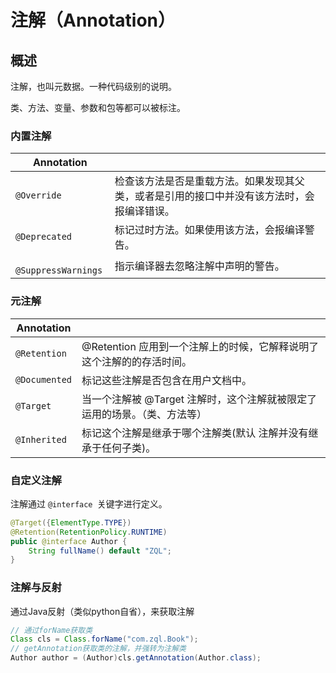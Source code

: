 # 注解（Annotation）

## 概述

注解，也叫元数据。一种代码级别的说明。

类、方法、变量、参数和包等都可以被标注。

### 内置注解

| Annotation         |                                                              |
| ------------------ | ------------------------------------------------------------ |
| `@Override`				 | 检查该方法是否是重载方法。如果发现其父类，或者是引用的接口中并没有该方法时，会报编译错误。 |
| `@Deprecated`      | 标记过时方法。如果使用该方法，会报编译警告。                 |
|` @SuppressWarnings` | 指示编译器去忽略注解中声明的警告。                         |

### 元注解

| Annotation    |                                                              |
| ------------- | ------------------------------------------------------------ |
| `@Retention`  | @Retention 应用到一个注解上的时候，它解释说明了这个注解的的存活时间。 |
| `@Documented` | 标记这些注解是否包含在用户文档中。                           |
| `@Target`     | 当一个注解被 @Target 注解时，这个注解就被限定了运用的场景。（类、方法等） |
| `@Inherited`  | 标记这个注解是继承于哪个注解类(默认 注解并没有继承于任何子类)。 |

### 自定义注解

注解通过 `@interface `关键字进行定义。

```java
@Target({ElementType.TYPE})
@Retention(RetentionPolicy.RUNTIME)
public @interface Author {
    String fullName() default "ZQL";
}
```

### 注解与反射

通过Java反射（类似python自省），来获取注解

```java
// 通过forName获取类
Class cls = Class.forName("com.zql.Book");
// getAnnotation获取类的注解，并强转为注解类
Author author = (Author)cls.getAnnotation(Author.class);
```
